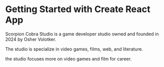 # Getting Started with Create React App

Scorpion Cobra Studio is a game developer studio owned and founded in 2024 by Osher Volotker.

The studio is specialize in video games, films, web, and literature.

the studio focuses more on video games and film for career.
